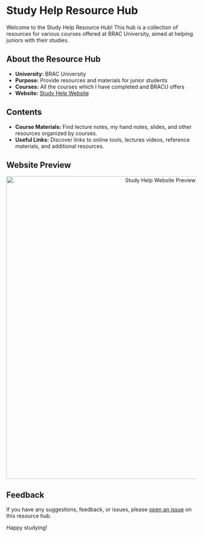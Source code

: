 # Study Help Resource Hub

Welcome to the Study Help Resource Hub! This hub is a collection of resources for various courses offered at BRAC University, aimed at helping juniors with their studies.

## About the Resource Hub

- **University:** BRAC University
- **Purpose:** Provide resources and materials for junior students
- **Courses:** All the courses which I have completed and BRACU offers
- **Website:** [Study Help Website](https://niloyahsan1.github.io/studyhelp/)

## Contents

- **Course Materials:** Find lecture notes, my hand notes, slides, and other resources organized by courses.
- **Useful Links:** Discover links to online tools, lectures videos, reference materials, and additional resources.

## Website Preview

<p align = "center">
<img src="https://github.com/niloyahsan1/studyhelp/assets/157811017/8eb557bc-2bf3-4eec-9430-eb3846fbf817" alt="Study Help Website Preview" width="800">
</p>

## Feedback

If you have any suggestions, feedback, or issues, please [open an issue](https://github.com/niloyahsan/StudyHelp/issues) on this resource hub.

Happy studying!
